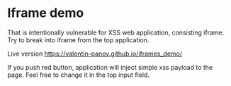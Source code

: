 # Iframe demo

That is intentionally vulnerable for XSS web application, consisting iframe. Try to break into iframe from the top application. 

Live version https://valentin-panov.github.io/iframes_demo/

If you push red button, application will inject simple xss payload to the page. Feel free to change it in the top input field.
